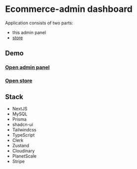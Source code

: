 # Ecommerce-admin dashboard

Application consists of two parts:

- this admin panel
- [store](https://github.com/YegorKochetkov/ecommerce-store)

## Demo

### [Open admin panel]()

### [Open store]()

## Stack

- NextJS
- MySQL
- Prisma
- shadcn-ui
- Tailwindcss
- TypeScript
- Clerk
- Zustand
- Cloudinary
- PlanetScale
- Stripe
